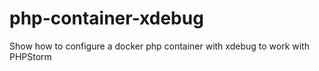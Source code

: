 # php-container-xdebug
Show how to configure a docker php container with xdebug to work with PHPStorm
